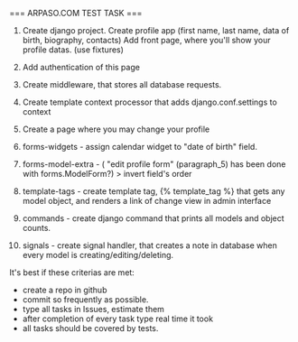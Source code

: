 === ARPASO.COM TEST TASK ===

1. Create django project.
Create profile app (first name, last name, data of birth, biography, contacts)
Add front page, where you'll show your profile datas. (use fixtures)

2. Add authentication of this page

3. Create middleware, that stores all database requests.

4. Create template context processor that adds django.conf.settings to context

5. Create a page where you may change your profile

6. forms-widgets - assign calendar widget to "date of birth" field.

7. forms-model-extra - ( "edit profile form" (paragraph_5) has been done with forms.ModelForm?) > invert field's order

8. template-tags - create template tag, {% template_tag %} that gets any model object, and renders a link of change view in admin interface 

9. commands - create django command that prints all models and object counts.

10. signals - create signal handler, that creates a note in database when every model is creating/editing/deleting.


It's best if these criterias are met:

  * create a repo in github
  * commit so frequently as possible.
  * type all tasks in Issues, estimate them
  * after completion of every task type real time it took
  * all tasks should be covered by tests.
